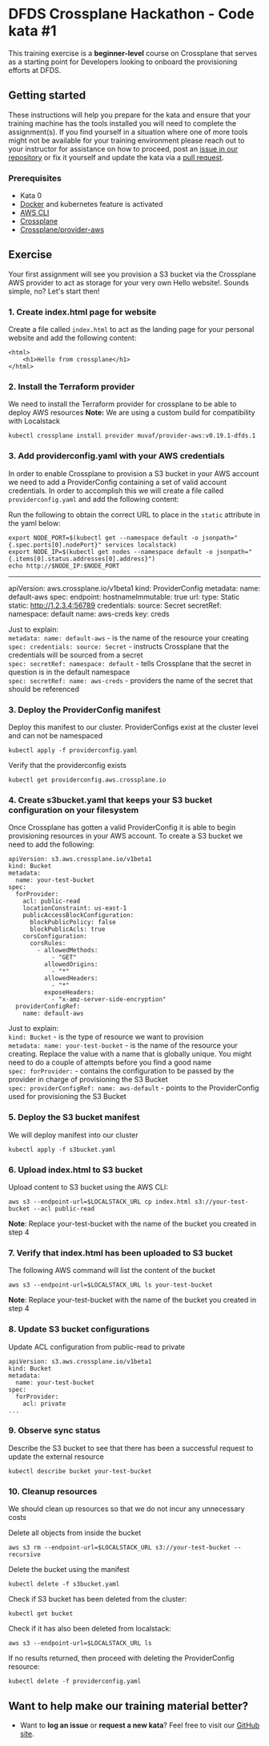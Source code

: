 DFDS Crossplane Hackathon - Code kata #1
======================================

This training exercise is a **beginner-level** course on Crossplane that serves as a starting point for Developers looking to onboard the provisioning efforts at DFDS.

## Getting started
These instructions will help you prepare for the kata and ensure that your training machine has the tools installed you will need to complete the assignment(s). If you find yourself in a situation where one of more tools might not be available for your training environment please reach out to your instructor for assistance on how to proceed, post an [issue in our repository](https://github.com/dfds/dojo/issues) or fix it yourself and update the kata via a [pull request](https://github.com/dfds/dojo/pulls).

### Prerequisites
* Kata 0
* [Docker](https://www.docker.com/get-started) and kubernetes feature is activated
* [AWS CLI](https://aws.amazon.com/cli/)
* [Crossplane](https://github.com/dfds/dojo/blob/master/workshops/crossplane-sre-deep-dive/katas/1/kata/README.md)
* [Crossplane/provider-aws](https://github.com/dfds/dojo/blob/master/workshops/crossplane-sre-deep-dive/katas/2/kata/README.md)

## Exercise
Your first assignment will see you provision a S3 bucket via the Crossplane AWS provider to act as storage for your very own Hello website!. Sounds simple, no? Let's start then!

### 1. Create index.html page for website
Create a file called `index.html` to act as the landing page for your personal website and add the following content:

```
<html>
    <h1>Hello from crossplane</h1>
</html>
```

### 2. Install the Terraform provider
We need to install the Terraform provider for crossplane to be able to deploy AWS resources
**Note:** We are using a custom build for compatibility with Localstack

```
kubectl crossplane install provider muvaf/provider-aws:v0.19.1-dfds.1
```

### 3. Add providerconfig.yaml with your AWS credentials
In order to enable Crossplane to provision a S3 bucket in your AWS account we need to add a ProviderConfig containing a set of valid account credentials. In order to accomplish this we will create a file called `providerconfig.yaml` and add the following content:

Run the following to obtain the correct URL to place in the `static` attribute in the yaml below:
```
export NODE_PORT=$(kubectl get --namespace default -o jsonpath="{.spec.ports[0].nodePort}" services localstack)
export NODE_IP=$(kubectl get nodes --namespace default -o jsonpath="{.items[0].status.addresses[0].address}")
echo http://$NODE_IP:$NODE_PORT
```
---
apiVersion: aws.crossplane.io/v1beta1
kind: ProviderConfig
metadata:
  name: default-aws
spec:
  endpoint:
    hostnameImmutable: true
    url:
      type: Static
      static: http://1.2.3.4:56789
  credentials:
    source: Secret
    secretRef:
      namespace: default
      name: aws-creds
      key: creds

Just to explain: <br/>
`metadata: name: default-aws` - is the name of the resource your creating<br/>
`spec: credentials: source: Secret` - instructs Crossplane that the credentials will be sourced from a secret<br/>
`spec: secretRef: namespace: default` - tells Crossplane that the secret in question is in the default namespace<br/>
`spec: secretRef: name: aws-creds` - providers the name of the secret that should be referenced<br/>

### 3. Deploy the ProviderConfig manifest

Deploy this manifest to our cluster. ProviderConfigs exist at the cluster level and can not be namespaced

```
kubectl apply -f providerconfig.yaml
```

Verify that the providerconfig exists

```
kubectl get providerconfig.aws.crossplane.io
```

### 4. Create s3bucket.yaml that keeps your S3 bucket configuration on your filesystem
Once Crossplane has gotten a valid ProviderConfig it is able to begin provisioning resources in your AWS account. To create a S3 bucket we need to add the following:


```
apiVersion: s3.aws.crossplane.io/v1beta1
kind: Bucket
metadata:
  name: your-test-bucket
spec:
  forProvider:
    acl: public-read
    locationConstraint: us-east-1
    publicAccessBlockConfiguration:
      blockPublicPolicy: false
      blockPublicAcls: true
    corsConfiguration:
      corsRules:
        - allowedMethods:
            - "GET"
          allowedOrigins:
            - "*"
          allowedHeaders:
            - "*"
          exposeHeaders:
            - "x-amz-server-side-encryption"
  providerConfigRef:
    name: default-aws
```

Just to explain: <br/>
`kind: Bucket` - is the type of resource we want to provision<br/>
`metadata: name: your-test-bucket` - is the name of the resource your creating. Replace the value with a name that is globally unique. You might need to do a couple of attempts before you find a good name <br/>
`spec: forProvider:` - contains the configuration to be passed by the provider in charge of provisioning the S3 Bucket<br/>
`spec: providerConfigRef: name: aws-default` - points to the ProviderConfig used for provisioning the S3 Bucket<br/>


### 5. Deploy the S3 bucket manifest

We will deploy manifest into our cluster

```
kubectl apply -f s3bucket.yaml
```

### 6. Upload index.html to S3 bucket
Upload content to S3 bucket using the AWS CLI:

```
aws s3 --endpoint-url=$LOCALSTACK_URL cp index.html s3://your-test-bucket --acl public-read
```

**Note**: Replace your-test-bucket with the name of the bucket you created in step 4

### 7. Verify that index.html has been uploaded to S3 bucket
The following AWS command will list the content of the bucket

```
aws s3 --endpoint-url=$LOCALSTACK_URL ls your-test-bucket
```

**Note**: Replace your-test-bucket with the name of the bucket you created in step 4
### 8. Update S3 bucket configurations
Update ACL configuration from public-read to private

```
apiVersion: s3.aws.crossplane.io/v1beta1
kind: Bucket
metadata:
  name: your-test-bucket
spec:
  forProvider:
    acl: private
...
```

### 9. Observe sync status

Describe the S3 bucket to see that there has been a successful request to update the external resource

```
kubectl describe bucket your-test-bucket
```
### 10. Cleanup resources

We should clean up resources so that we do not incur any unnecessary costs

Delete all objects from inside the bucket
```
aws s3 rm --endpoint-url=$LOCALSTACK_URL s3://your-test-bucket --recursive
```

Delete the bucket using the manifest
```
kubectl delete -f s3bucket.yaml
```

Check if S3 bucket has been deleted from the cluster:
```
kubectl get bucket
```

Check if it has also been deleted from localstack:
```
aws s3 --endpoint-url=$LOCALSTACK_URL ls
```

If no results returned, then proceed with deleting the ProviderConfig resource:
```
kubectl delete -f providerconfig.yaml
```

## Want to help make our training material better?
 * Want to **log an issue** or **request a new kata**? Feel free to visit our [GitHub site](https://github.com/dfds/dojo/issues).
 